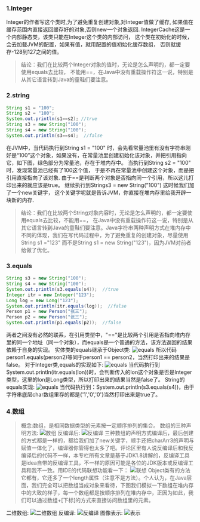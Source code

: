 ### 1.Integer   
Integer的作者写这个类时,为了避免重复创建对象,对Integer值做了缓存, 如果值在缓存范围内直接返回缓存好的对象,否则new一个对象返回.  IntegerCache这是一个内部静态类，该类只能在Integer这个类的内部访问， 这个类在初始化的时候，会去加载JVM的配置，如果有值，就用配置的值初始化缓存数组，  否则就缓存-128到127之间的值。

>结论：我们在比较两个Integer对象的值时，无论是怎么声明的，都一定要使用equals去比较，
        不能用==，在Java中没有重载操作符这一说，特别是从其它语言转到Java的童鞋们要注意。

### 2.string   
```java
String s1 = "100";
String s2 = "100";
System.out.println(s1==s2); //true
String s3 = new String("100");
String s4 = new String("100");
System.out.println(s3==s4);  //false
```
在JVM中，当代码执行到String s1 = "100" 时，会先看常量池里有没有字符串刚好是“100”这个对象，如果没有，在常量池里创建初始化该对象，并把引用指向它，如下图，绿色部分为常量池，存在于堆内存中。
当执行到String s2 = "100" 时，发现常量池已经有了100这个值，
于是不再在常量池中创建这个对象，而是把引用直接指向了该对象.
由于==是判断两个对象是否指向同一个引用，所以这儿打印出来的就应该是true。
继续执行到Strings3 = new String("100") 这时候我们加了一个new关键字，
这个关键字呢就是告诉JVM，你直接在堆内存里给我开辟一块新的内存.

>结论：我们在比较两个String对象内容时，无论是怎么声明的，都一定要使用equals去比较，不能用==， 在Java中没有重载操作符这一说，特别是从其它语言转到Java的童鞋们要注意。Java字符串两种声明方式在堆内存中不同的体现，我们在写代码过程中，为了避免重复的创建对象，尽量使用String s1 ="123" 而不是String s1 = new String("123")，因为JVM对前者给做了优化。

### 3.equals   
```java
String s3 = new String("100");
String s4 = new String("100");
System.out.println(s3.equals(s4));  //true
Integer itr = new Integer("123");
Long log = new Long("123");
System.out.println(itr.equals(log));  //false
Person p1 = new Person("张三");
Person p2 = new Person("张三");
System.out.println(p1.equals(p2));  //false
```
两者之间没有必然的联系，在引用类型中，"=="是比较两个引用是否指向堆内存里的同一个地址（同一个对象），而equals是一个普通的方法，该方法返回的结果依赖于自身的实现。
实体类的equals继承于Object类:
![equals](https://pic2.zhimg.com/80/v2-c4bf936500c8cd6056ea678357abf41a_hd.jpg "equals实现")
所以代码person1.equals(person2)等同于person1 == person2，当然打印出来的结果是false。
对于Integer类,equals的实现如下:
![equals](https://pic2.zhimg.com/80/v2-9f75d738ca75f71317c3d9137fb01db9_hd.jpg)
当代码执行到System.out.println(itr.equals(lon))时，会判断传入的lon这个对象是否是Integer类型，这里的lon是Long类型，所以打印出来的结果当然是false了。
String的equals实现:
![equals](https://pic2.zhimg.com/80/v2-330cbd581df8d308946da6aabba0667f_hd.jpg)
当代码执行到：System.out.println(s3.equals(s4))，由于字符串底层char数组里存的都是{'1','0','0'}当然打印出来是true了。

### 4.数组   

>概念:数组，是相同数据类型的元素按一定顺序排列的集合。
数组的三种声明方法:
![数组](https://pic3.zhimg.com/80/v2-35105f000b2343a3cb8053abdb0c6233_hd.jpg)
反编译后:
![反编译](https://pic3.zhimg.com/80/v2-ff2927f3ff98cd43cbbc3e18e6336ab2_hd.jpg)
三种数组的声明方式编译后，最后创建的方式都是一样的，都给我们加了new关键字，顺手还把charArr3的声明与赋值一体化了，编译器你管得也太多了吧。评论区里有人说反编译后和我反编译后的代码不一样，本专栏所有文章是基于JDK1.8讲解的，反编译工具是idea自带的反编译工具，不一样的原因可能是各位的JDK版本或反编译工具和我不一致。用IDE的代码联想功能看一下：
![联想](https://pic4.zhimg.com/80/v2-892060ceb35b218c1e7b8c9372a86881_hd.jpg)
Object类有的方法它都有，它还多了一个length属性（注意不是方法）。个人认为，在Java层面，我们完全可以把数组当成对象来看待，下图我们模拟一下数组在堆内存中的大致的样子，每一个数组都是按顺序排列在堆内存中，正因为如此，我们可以通过数组+[下标]的方式来直接访问数组里的元素。

二维数组:
![二维数组](https://pic1.zhimg.com/80/v2-8e1892a0c57b3a3d1ac11707c7356113_hd.jpg)
反编译:
![反编译](https://pic3.zhimg.com/80/v2-a44b7c61d53417c5b1fb62f9f5384eed_hd.jpg)
图像表示:
![表示](https://pic1.zhimg.com/80/v2-5ad580bf5b5b89b780fa67fe0dcca09d_hd.jpg)
